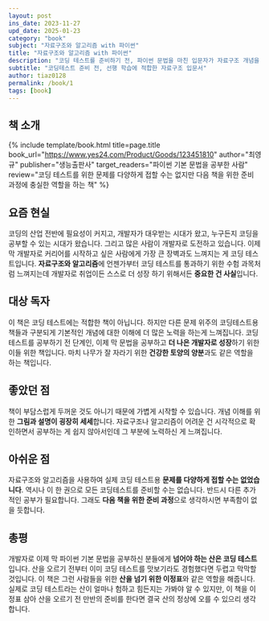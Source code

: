 ```yaml
---
layout: post
ins_date: 2023-11-27
upd_date: 2025-01-23
category: "book"
subject: "자료구조와 알고리즘 with 파이썬"
title: "자료구조와 알고리즘 with 파이썬"
description: "코딩 테스트를 준비하기 전, 파이썬 문법을 마친 입문자가 자료구조 개념을 쉽게 익힐 수 있도록 구성된 친절한 해설서입니다."
subtitle: "코딩테스트 준비 전, 선행 학습에 적합한 자료구조 입문서"
author: tiaz0128
permalink: /book/1
tags: [book]
---
```


## 책 소개

{% include template/book.html
    title=page.title
    book_url="https://www.yes24.com/Product/Goods/123451810"
    author="최영규"
    publisher="생능출판사"
    target_readers="파이썬 기본 문법을 공부한 사람"
    review="코딩 테스트를 위한 문제를 다양하게 접할 수는 없지만 다음 책을 위한 준비 과정에 충실한 역할을 하는 책"
%}

## 요즘 현실

코딩의 산업 전반에 필요성이 커지고, 개발자가 대우받는 시대가 왔고, 누구든지 코딩을 공부할 수 있는 시대가 왔습니다. 그리고 많은 사람이 개발자로 도전하고 있습니다. 이제 막 개발자로 커리어를 시작하고 싶은 사람에게 가장 큰 장벽과도 느껴지는 게 코딩 테스트입니다. **자료구조와 알고리즘**에 언젠가부터 코딩 테스트를 통과하기 위한 수험 과목처럼 느껴지는데 개발자로 취업이든 스스로 더 성장 하기 위해서든 **중요한 건 사실**입니다.

## 대상 독자

이 책은 코딩 테스트에는 적합한 책이 아닙니다. 하지만  다른 문제 위주의 코딩테스트용 책들과 구분되게 기본적인 개념에 대한 이해에 더 많은 노력을 하는게 느껴집니다. 코딩테스트를 공부하기 전 단계인, 이제 막 문법을 공부하고 **더 나은 개발자로 성장**하기 위한 이들 위한 책입니다. 마치 나무가 잘 자라기 위한 **건강한 토양의 양분**과도 같은 역할을 하는 책입니다.

## 좋았던 점

책이 부담스럽게 두꺼운 것도 아니기 때문에 가볍게 시작할 수 있습니다. 개념 이해를 위한 **그림과 설명이 굉장히 세세**합니다. 자료구조나 알고리즘이 어려운 건 시각적으로 확인하면서 공부하는 게 쉽지 않아서인데 그 부분에 노력하신 게 느껴집니다.

## 아쉬운 점

자료구조와 알고리즘을 사용하여 실제 코딩 테스트용 **문제를 다양하게 접할 수는 없었습니다**. 역시나 이 한 권으로 모든 코딩테스트를 준비할 수는 없습니다. 반드시 다른 추가적인 공부가 필요합니다. 그래도 **다음 책을 위한 준비 과정**으로 생각하시면 부족함이 없을 듯합니다.

## 총평

개발자로 이제 막 파이썬 기본 문법을 공부하신 분들에게 **넘어야 하는 산은 코딩 테스트**입니다. 산을 오르기 전부터 이미 코딩 테스트를 맛보기라도 경험했다면 두렵고 막막할 것입니다. 이 책은 그런 사람들을 위한 **산을 넘기 위한 이정표**와 같은 역할을 해줍니다. 실제로 코딩 테스트라는 산이 얼마나 험하고 힘든지는 가봐야 알 수 있지만, 이 책을 이정표 삼아 산을 오르기 전 만반의 준비를 한다면 결국 산의 정상에 오를 수 있으리 생각합니다.
